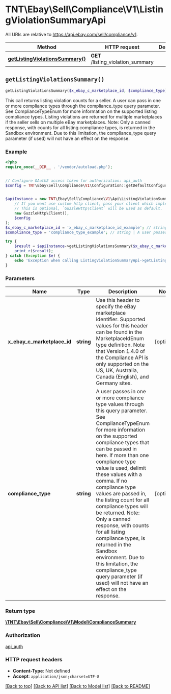 # TNT\Ebay\Sell\Compliance\V1\ListingViolationSummaryApi

All URIs are relative to https://api.ebay.com/sell/compliance/v1.

Method | HTTP request | Description
------------- | ------------- | -------------
[**getListingViolationsSummary()**](ListingViolationSummaryApi.md#getListingViolationsSummary) | **GET** /listing_violation_summary | 


## `getListingViolationsSummary()`

```php
getListingViolationsSummary($x_ebay_c_marketplace_id, $compliance_type): \TNT\Ebay\Sell\Compliance\V1\Model\ComplianceSummary
```



This call returns listing violation counts for a seller. A user can pass in one or more compliance types through the compliance_type query parameter. See ComplianceTypeEnum for more information on the supported listing compliance types. Listing violations are returned for multiple marketplaces if the seller sells on multiple eBay marketplaces. Note: Only a canned response, with counts for all listing compliance types, is returned in the Sandbox environment. Due to this limitation, the compliance_type query parameter (if used) will not have an effect on the response.

### Example

```php
<?php
require_once(__DIR__ . '/vendor/autoload.php');


// Configure OAuth2 access token for authorization: api_auth
$config = TNT\Ebay\Sell\Compliance\V1\Configuration::getDefaultConfiguration()->setAccessToken('YOUR_ACCESS_TOKEN');


$apiInstance = new TNT\Ebay\Sell\Compliance\V1\Api\ListingViolationSummaryApi(
    // If you want use custom http client, pass your client which implements `GuzzleHttp\ClientInterface`.
    // This is optional, `GuzzleHttp\Client` will be used as default.
    new GuzzleHttp\Client(),
    $config
);
$x_ebay_c_marketplace_id = 'x_ebay_c_marketplace_id_example'; // string | Use this header to specify the eBay marketplace identifier. Supported values for this header can be found in the MarketplaceIdEnum type definition. Note that Version 1.4.0 of the Compliance API is only supported on the US, UK, Australia, Canada {English), and Germany sites.
$compliance_type = 'compliance_type_example'; // string | A user passes in one or more compliance type values through this query parameter. See ComplianceTypeEnum for more information on the supported compliance types that can be passed in here. If more than one compliance type value is used, delimit these values with a comma. If no compliance type values are passed in, the listing count for all compliance types will be returned. Note: Only a canned response, with counts for all listing compliance types, is returned in the Sandbox environment. Due to this limitation, the compliance_type query parameter (if used) will not have an effect on the response.

try {
    $result = $apiInstance->getListingViolationsSummary($x_ebay_c_marketplace_id, $compliance_type);
    print_r($result);
} catch (Exception $e) {
    echo 'Exception when calling ListingViolationSummaryApi->getListingViolationsSummary: ', $e->getMessage(), PHP_EOL;
}
```

### Parameters

Name | Type | Description  | Notes
------------- | ------------- | ------------- | -------------
 **x_ebay_c_marketplace_id** | **string**| Use this header to specify the eBay marketplace identifier. Supported values for this header can be found in the MarketplaceIdEnum type definition. Note that Version 1.4.0 of the Compliance API is only supported on the US, UK, Australia, Canada {English), and Germany sites. | [optional]
 **compliance_type** | **string**| A user passes in one or more compliance type values through this query parameter. See ComplianceTypeEnum for more information on the supported compliance types that can be passed in here. If more than one compliance type value is used, delimit these values with a comma. If no compliance type values are passed in, the listing count for all compliance types will be returned. Note: Only a canned response, with counts for all listing compliance types, is returned in the Sandbox environment. Due to this limitation, the compliance_type query parameter (if used) will not have an effect on the response. | [optional]

### Return type

[**\TNT\Ebay\Sell\Compliance\V1\Model\ComplianceSummary**](../Model/ComplianceSummary.md)

### Authorization

[api_auth](../../README.md#api_auth)

### HTTP request headers

- **Content-Type**: Not defined
- **Accept**: `application/json;charset=UTF-8`

[[Back to top]](#) [[Back to API list]](../../README.md#endpoints)
[[Back to Model list]](../../README.md#models)
[[Back to README]](../../README.md)
